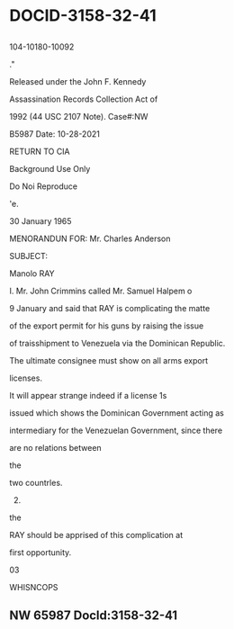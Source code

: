 # DOCID-3158-32-41

##
104-10180-10092

."

Released under the John F. Kennedy

Assassination Records Collection Act of

1992 (44 USC 2107 Note). Case#:NW

B5987 Date: 10-28-2021

RETURN TO CIA

Background Use Only

Do Noi Reproduce

'e.

30 January 1965

MENORANDUN FOR: Mr. Charles Anderson

SUBJECT:

Manolo RAY

I. Mr. John Crimmins called Mr. Samuel Halpem o

9 January and said that RAY is complicating the matte

of the export permit for his guns by raising the issue

of traisshipment to Venezuela via the Dominican Republic.

The ultimate consignee must show on all arms export

licenses.

It will appear strange indeed if a license 1s

issued which shows the Dominican Government acting as

intermediary for the Venezuelan Government, since there

are no relations between

the

two countrles.

2.

the

RAY should be apprised of this complication at

first opportunity.

03

WHISNCOPS

NW 65987 Docld:3158-32-41
---

